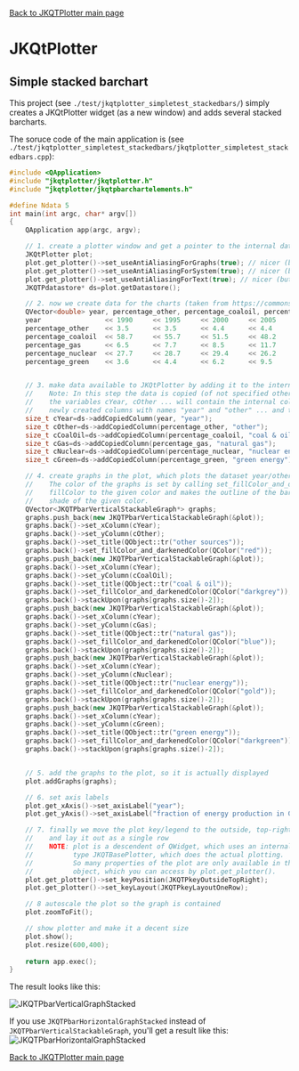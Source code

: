 [Back to JKQTPlotter main page](https://github.com/jkriege2/JKQtPlotter/)

# JKQtPlotter

## Simple stacked barchart
This project (see `./test/jkqtplotter_simpletest_stackedbars/`) simply creates a JKQtPlotter widget (as a new window) and adds several stacked barcharts.

The soruce code of the main application is (see `./test/jkqtplotter_simpletest_stackedbars/jkqtplotter_simpletest_stackedbars.cpp`):
```c++
#include <QApplication>
#include "jkqtplotter/jkqtplotter.h"
#include "jkqtplotter/jkqtpbarchartelements.h"

#define Ndata 5
int main(int argc, char* argv[])
{
    QApplication app(argc, argv);

    // 1. create a plotter window and get a pointer to the internal datastore (for convenience)
	JKQtPlotter plot;
    plot.get_plotter()->set_useAntiAliasingForGraphs(true); // nicer (but slower) plotting
    plot.get_plotter()->set_useAntiAliasingForSystem(true); // nicer (but slower) plotting
    plot.get_plotter()->set_useAntiAliasingForText(true); // nicer (but slower) text rendering
    JKQTPdatastore* ds=plot.getDatastore();

    // 2. now we create data for the charts (taken from https://commons.wikimedia.org/wiki/File:Energiemix_Deutschland.svg)
    QVector<double> year, percentage_other, percentage_coaloil, percentage_gas, percentage_nuclear, percentage_green;
    year                << 1990     << 1995     << 2000     << 2005     << 2010     << 2015;
    percentage_other    << 3.5      << 3.5      << 4.4      << 4.4      << 5        << 5   ;
    percentage_coaloil  << 58.7     << 55.7     << 51.5     << 48.2     << 42.9     << 43.1;
    percentage_gas      << 6.5      << 7.7      << 8.5      << 11.7     << 14.1     << 9.6 ;
    percentage_nuclear  << 27.7     << 28.7     << 29.4     << 26.2     << 22.2     << 14.2;
    percentage_green    << 3.6      << 4.4      << 6.2      << 9.5      << 15.8     << 28.1;


    // 3. make data available to JKQtPlotter by adding it to the internal datastore.
    //    Note: In this step the data is copied (of not specified otherwise)
    //    the variables cYear, cOther ... will contain the internal column ID of the
    //    newly created columns with names "year" and "other" ... and the (copied) data
    size_t cYear=ds->addCopiedColumn(year, "year");
    size_t cOther=ds->addCopiedColumn(percentage_other, "other");
    size_t cCoalOil=ds->addCopiedColumn(percentage_coaloil, "coal & oil");
    size_t cGas=ds->addCopiedColumn(percentage_gas, "natural gas");
    size_t cNuclear=ds->addCopiedColumn(percentage_nuclear, "nuclear energy");
    size_t cGreen=ds->addCopiedColumn(percentage_green, "green energy");

    // 4. create graphs in the plot, which plots the dataset year/other, year/coal, ...
    //    The color of the graphs is set by calling set_fillColor_and_darkenedColor(), which sets the
    //    fillColor to the given color and makes the outline of the bars (i.e. their "color") a darker
    //    shade of the given color.
    QVector<JKQTPbarVerticalStackableGraph*> graphs;
    graphs.push_back(new JKQTPbarVerticalStackableGraph(&plot));
    graphs.back()->set_xColumn(cYear);
    graphs.back()->set_yColumn(cOther);
    graphs.back()->set_title(QObject::tr("other sources"));
    graphs.back()->set_fillColor_and_darkenedColor(QColor("red"));
    graphs.push_back(new JKQTPbarVerticalStackableGraph(&plot));
    graphs.back()->set_xColumn(cYear);
    graphs.back()->set_yColumn(cCoalOil);
    graphs.back()->set_title(QObject::tr("coal & oil"));
    graphs.back()->set_fillColor_and_darkenedColor(QColor("darkgrey"));
    graphs.back()->stackUpon(graphs[graphs.size()-2]);
    graphs.push_back(new JKQTPbarVerticalStackableGraph(&plot));
    graphs.back()->set_xColumn(cYear);
    graphs.back()->set_yColumn(cGas);
    graphs.back()->set_title(QObject::tr("natural gas"));
    graphs.back()->set_fillColor_and_darkenedColor(QColor("blue"));
    graphs.back()->stackUpon(graphs[graphs.size()-2]);
    graphs.push_back(new JKQTPbarVerticalStackableGraph(&plot));
    graphs.back()->set_xColumn(cYear);
    graphs.back()->set_yColumn(cNuclear);
    graphs.back()->set_title(QObject::tr("nuclear energy"));
    graphs.back()->set_fillColor_and_darkenedColor(QColor("gold"));
    graphs.back()->stackUpon(graphs[graphs.size()-2]);
    graphs.push_back(new JKQTPbarVerticalStackableGraph(&plot));
    graphs.back()->set_xColumn(cYear);
    graphs.back()->set_yColumn(cGreen);
    graphs.back()->set_title(QObject::tr("green energy"));
    graphs.back()->set_fillColor_and_darkenedColor(QColor("darkgreen"));
    graphs.back()->stackUpon(graphs[graphs.size()-2]);


    // 5. add the graphs to the plot, so it is actually displayed
    plot.addGraphs(graphs);

    // 6. set axis labels
    plot.get_xAxis()->set_axisLabel("year");
    plot.get_yAxis()->set_axisLabel("fraction of energy production in Germany [%]");

    // 7. finally we move the plot key/legend to the outside, top-right
    //    and lay it out as a single row
    //    NOTE: plot is a descendent of QWidget, which uses an internal object of
    //          type JKQTBasePlotter, which does the actual plotting.
    //          So many properties of the plot are only available in this internal
    //          object, which you can access by plot.get_plotter().
    plot.get_plotter()->set_keyPosition(JKQTPkeyOutsideTopRight);
    plot.get_plotter()->set_keyLayout(JKQTPkeyLayoutOneRow);

    // 8 autoscale the plot so the graph is contained
    plot.zoomToFit();

    // show plotter and make it a decent size
    plot.show();
    plot.resize(600,400);
	
	return app.exec();
}
```
The result looks like this:

![JKQTPbarVerticalGraphStacked](https://raw.githubusercontent.com/jkriege2/JKQtPlotter/master/doc/images/JKQTPbarVerticalGraphStacked.png)

If you use `JKQTPbarHorizontalGraphStacked` instead of `JKQTPbarVerticalStackableGraph`, you'll get a result like this: 
![JKQTPbarHorizontalGraphStacked](https://raw.githubusercontent.com/jkriege2/JKQtPlotter/master/doc/images/JKQTPbarHorizontalGraphStacked.png)

[Back to JKQTPlotter main page](https://github.com/jkriege2/JKQtPlotter/)